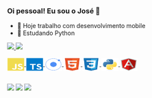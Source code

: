 ### Oi pessoal! Eu sou o José 👋

- 🔭 Hoje trabalho com desenvolvimento mobile
- 🌱 Estudando Python

<div>
  <a href="https://github.com/jrobertustorres">
  <img height="180em" src="https://github-readme-stats.vercel.app/api?username=jrobertustorres&show_icons=true&theme=dracula&include_all_commits=true&count_private=true"/>
  <img height="180em" src="https://github-readme-stats.vercel.app/api/top-langs/?username=jrobertustorres&layout=compact&langs_count=7&theme=dracula"/>
</div>
 <div style="display: inline_block"><br>
  <img align="center" alt="Jose-Js" height="30" width="40" src="https://raw.githubusercontent.com/devicons/devicon/master/icons/javascript/javascript-plain.svg">
  <img align="center" alt="Josee-Ts" height="30" width="40" src="https://raw.githubusercontent.com/devicons/devicon/master/icons/typescript/typescript-plain.svg">
  <img align="center" alt="Josee-React" height="30" width="40" src="https://raw.githubusercontent.com/devicons/devicon/master/icons/ionic/ionic-original.svg">
  <img align="center" alt="Jose-HTML" height="30" width="40" src="https://raw.githubusercontent.com/devicons/devicon/master/icons/html5/html5-original.svg">
  <img align="center" alt="Jose-CSS" height="30" width="40" src="https://raw.githubusercontent.com/devicons/devicon/master/icons/css3/css3-original.svg">
  <img align="center" alt="Jose-Python" height="30" width="40" src="https://raw.githubusercontent.com/devicons/devicon/master/icons/python/python-original.svg">
  <img align="center" alt="Jose-Angularjs" height="30" width="40" src="https://raw.githubusercontent.com/devicons/devicon/master/icons/angularjs/angularjs-original.svg">
 </div>
  
  ##
 
<div> 
  <a href="https://instagram.com/jrtorresfaria" target="_blank"><img src="https://img.shields.io/badge/Instagram-E4405F?style=for-the-badge&logo=instagram&logoColor=white" target="_blank"></a>
  <a href = "mailto:jrobertustorres@gmail.com"><img src="https://img.shields.io/badge/Gmail-D14836?style=for-the-badge&logo=gmail&logoColor=white" target="_blank"></a>
  <a href="https://www.linkedin.com/in/jose-roberto-torres-de-faria/" target="_blank"><img src="https://img.shields.io/badge/-LinkedIn-%230077B5?style=for-the-badge&logo=linkedin&logoColor=white" target="_blank"></a> 
 
</div>

